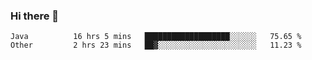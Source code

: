 ### Hi there 👋

<!--
**urzz/urzz** is a ✨ _special_ ✨ repository because its `README.md` (this file) appears on your GitHub profile.

Here are some ideas to get you started:

- 🔭 I’m currently working on ...
- 🌱 I’m currently learning ...
- 👯 I’m looking to collaborate on ...
- 🤔 I’m looking for help with ...
- 💬 Ask me about ...
- 📫 How to reach me: ...
- 😄 Pronouns: ...
- ⚡ Fun fact: ...
-->

<!--START_SECTION:waka-->

```text
Java          16 hrs 5 mins   ███████████████████░░░░░░   75.65 %
Other         2 hrs 23 mins   ██▓░░░░░░░░░░░░░░░░░░░░░░   11.23 %
```

<!--END_SECTION:waka-->
